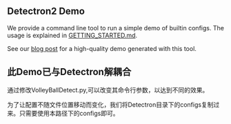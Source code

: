 ## Detectron2 Demo

We provide a command line tool to run a simple demo of builtin configs.
The usage is explained in [GETTING_STARTED.md](../GETTING_STARTED.md).

See our [blog post](https://ai.facebook.com/blog/-detectron2-a-pytorch-based-modular-object-detection-library-)
for a high-quality demo generated with this tool.

## 此Demo已与Detectron解耦合

通过修改VolleyBallDetect.py,可以改变其命令行参数，以达到不同的效果。

为了让配置不随文件位置移动而变化，我们将Detectron目录下的configs复制过来。只需要使用本路径下的configs即可。
